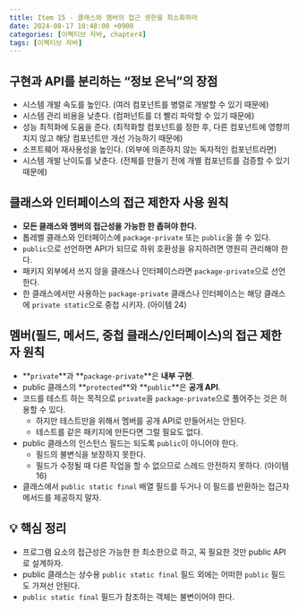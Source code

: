 ```yaml
---
title: Item 15 - 클래스와 멤버의 접근 권한을 최소화하라
date: 2024-08-17 10:48:00 +0900
categories: [이펙티브 자바, chapter4]
tags: [이펙티브 자바]
---
```


## **구현과 API를 분리하는 “정보 은닉”의 장점**
- 시스템 개발 속도를 높인다. (여러 컴포넌트를 병렬로 개발할 수 있기 때문에)
- 시스템 관리 비용을 낮춘다. (컴퍼넌트를 더 빨리 파악할 수 있기 때문에)
- 성능 최적화에 도움을 준다. (최적화할 컴포넌트를 정한 후, 다른 컴포넌트에 영향끼치지 않고 해당 컴포넌트만 개선 가능하기 때문에)
- 소프트웨어 재사용성을 높인다. (외부에 의존하지 않는 독자적인 컴포넌트라면)
- 시스템 개발 난이도를 낮춘다. (전체를 만들기 전에 개별 컴포넌트를 검증할 수 있기 때문에)


## **클래스와 인터페이스의 접근 제한자 사용 원칙**
- **모든 클래스와 멤버의 접근성을 가능한 한 좁혀야 한다.**
- 톱레벨 클래스와 인터페이스에 `package-private` 또는 `public`을 쓸 수 있다.
- `public`으로 선언하면 API가 되므로 하위 호환성을 유지하려면 영원히 관리해야 한다.
- 패키지 외부에서 쓰지 않을 클래스나 인터페이스라면 `package-private`으로 선언한다.
- 한 클래스에서만 사용하는 `package-private` 클래스나 인터페이스는 해당 클래스에 `private static`으로 중첩 시키자. (아이템 24)


## **멤버(필드, 메서드, 중첩 클래스/인터페이스)의 접근 제한자 원칙**
- **`private`**과 **`package-private`**은 **내부 구현**.
- public 클래스의 **`protected`**와 **`public`**은 **공개 API**.
- 코드를 테스트 하는 목적으로 `private`을 `package-private`으로 풀어주는 것은 허용할 수 있다. 
    - 하지만 테스트만을 위해서 멤버를 공개 API로 만들어서는 안된다.
    - 테스트를 같은 패키지에 만든다면 그럴 필요도 없다.
- public 클래스의 인스턴스 필드는 되도록 `public`이 아니어야 한다.
    - 필드의 불변식을 보장하지 못한다.
    - 필드가 수정될 때 다른 작업을 할 수 없으므로 스레드 안전하지 못하다. (아이템 16)
- 클래스에서 `public static final` 배열 필드를 두거나 이 필드를 반환하는 접근자 메서드를 제공하지 말자.


## **💡 핵심 정리**
- 프로그램 요소의 접근성은 가능한 한 최소한으로 하고, 꼭 필요한 것만 public API로 설계하자.
- public 클래스는 상수용 `public static final` 필드 외에는 어떠한 `public` 필드도 가져선 안된다.
- `public static final` 필드가 참조하는 객체는 불변이어야 한다.
